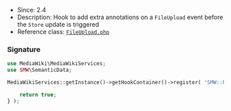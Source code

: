 * Since: 2.4
* Description: Hook to add extra annotations on a `FileUpload` event before the `Store` update is triggered
* Reference class: [`FileUpload.php`][FileUpload.php]

### Signature

```php
use MediaWiki\MediaWikiServices;
use SMW\SemanticData;

MediaWikiServices::getInstance()->getHookContainer()->register( 'SMW::FileUpload::BeforeUpdate', function( $filePage, SemanticData $semanticData  ) {

	return true;
} );
```

[FileUpload.php]:https://github.com/SemanticMediaWiki/SemanticMediaWiki/blob/master/src/MediaWiki/Hooks/FileUpload.php